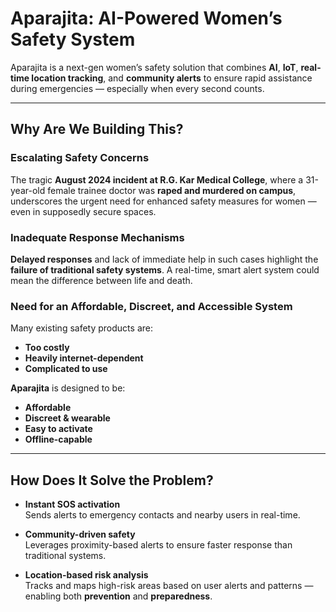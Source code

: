 # Aparajita: AI-Powered Women’s Safety System

Aparajita is a next-gen women’s safety solution that combines **AI**, **IoT**, **real-time location tracking**, and **community alerts** to ensure rapid assistance during emergencies — especially when every second counts.

---

## Why Are We Building This?

### Escalating Safety Concerns  
The tragic **August 2024 incident at R.G. Kar Medical College**, where a 31-year-old female trainee doctor was **raped and murdered on campus**, underscores the urgent need for enhanced safety measures for women — even in supposedly secure spaces.

### Inadequate Response Mechanisms  
**Delayed responses** and lack of immediate help in such cases highlight the **failure of traditional safety systems**. A real-time, smart alert system could mean the difference between life and death.

### Need for an Affordable, Discreet, and Accessible System  
Many existing safety products are:
- **Too costly**
- **Heavily internet-dependent**
- **Complicated to use**

**Aparajita** is designed to be:
-  **Affordable**
-  **Discreet & wearable**
-  **Easy to activate**
-  **Offline-capable**

---

## How Does It Solve the Problem?

-  **Instant SOS activation**  
  Sends alerts to emergency contacts and nearby users in real-time.

- **Community-driven safety**  
  Leverages proximity-based alerts to ensure faster response than traditional systems.

- **Location-based risk analysis**  
  Tracks and maps high-risk areas based on user alerts and patterns — enabling both **prevention** and **preparedness**.



